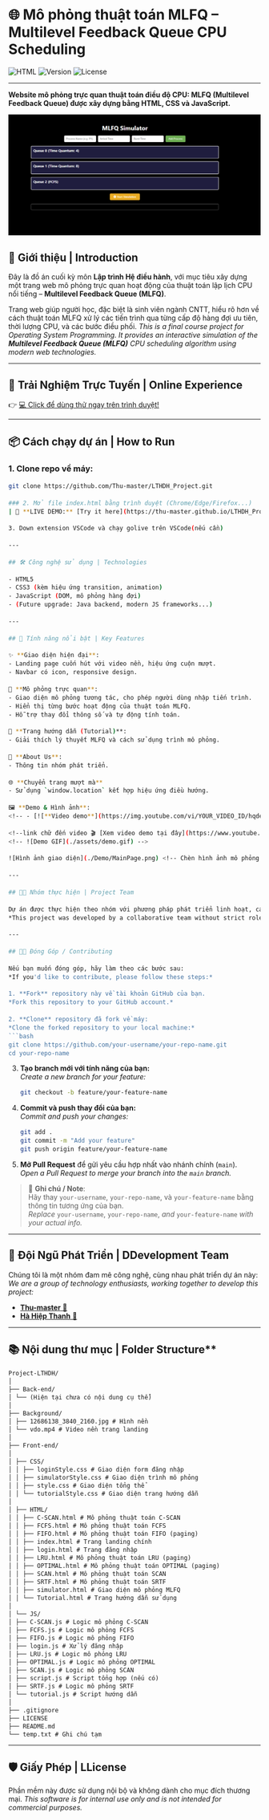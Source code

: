 # 🌐 Mô phỏng thuật toán MLFQ – Multilevel Feedback Queue CPU Scheduling

![HTML](https://img.shields.io/badge/Language-HTML%2FCSS%2FJS-yellow)
![Version](https://img.shields.io/badge/Version-1.0-blue)
![License](https://img.shields.io/badge/License-MIT-red)

---

**Website mô phỏng trực quan thuật toán điều độ CPU: MLFQ (Multilevel Feedback Queue) được xây dựng bằng HTML, CSS và JavaScript.**

<!-- ![Project Banner](#)  Chèn hình ảnh demo tại đây -->
![Giao diện Landing Page](./Demo/MLFQ.png)

## 🎯 Giới thiệu | Introduction

Đây là đồ án cuối kỳ môn **Lập trình Hệ điều hành**, với mục tiêu xây dựng một trang web mô phỏng trực quan hoạt động của thuật toán lập lịch CPU nổi tiếng – **Multilevel Feedback Queue (MLFQ)**.

Trang web giúp người học, đặc biệt là sinh viên ngành CNTT, hiểu rõ hơn về cách thuật toán MLFQ xử lý các tiến trình qua từng cấp độ hàng đợi ưu tiên, thời lượng CPU, và các bước điều phối.
*This is a final course project for *Operating System Programming*. It provides an interactive simulation of the **Multilevel Feedback Queue (MLFQ)** CPU scheduling algorithm using modern web technologies.*

---

## 🚀 Trải Nghiệm Trực Tuyến | Online Experience

👉 [💻 Click để dùng thử ngay trên trình duyệt!](https://thu-master.github.io/LTHDH_Project/)

---

## 📦 Cách chạy dự án | How to Run

### 1. Clone repo về máy:
   ```bash
   git clone https://github.com/Thu-master/LTHDH_Project.git

### 2. Mở file index.html bằng trình duyệt (Chrome/Edge/Firefox...)
   | 🚀 **LIVE DEMO:** [Try it here](https://thu-master.github.io/LTHDH_Project/)

3. Down extension VSCode và chạy golive trên VSCode(nếu cần)

---

## 🛠️ Công nghệ sử dụng | Technologies

- HTML5
- CSS3 (kèm hiệu ứng transition, animation)
- JavaScript (DOM, mô phỏng hàng đợi)
- (Future upgrade: Java backend, modern JS frameworks...)

---

## 🚀 Tính năng nổi bật | Key Features

✨ **Giao diện hiện đại**:  
- Landing page cuốn hút với video nền, hiệu ứng cuộn mượt.  
- Navbar có icon, responsive design.

🧠 **Mô phỏng trực quan**:  
- Giao diện mô phỏng tương tác, cho phép người dùng nhập tiến trình.  
- Hiển thị từng bước hoạt động của thuật toán MLFQ.  
- Hỗ trợ thay đổi thông số và tự động tính toán.

📘 **Trang hướng dẫn (Tutorial)**:  
- Giải thích lý thuyết MLFQ và cách sử dụng trình mô phỏng.

👥 **About Us**:  
- Thông tin nhóm phát triển.

🌐 **Chuyển trang mượt mà**  
- Sử dụng `window.location` kết hợp hiệu ứng điều hướng.

🖼️ **Demo & Hình ảnh**:
<!-- - [![**Video demo**](https://img.youtube.com/vi/YOUR_VIDEO_ID/hqdefault.jpg)](https://www.youtube.com/watch?v=YOUR_VIDEO_ID) <!-- Chèn link video demo -->

<!--link chữ đến video 🎬 [Xem video demo tại đây](https://www.youtube.com/watch?v=YOUR_VIDEO_ID) -->
<!-- ![Demo GIF](./assets/demo.gif) -->

![Hình ảnh giao diện](./Demo/MainPage.png) <!-- Chèn hình ảnh mô phỏng -->

---

## 🧑‍💻 Nhóm thực hiện | Project Team

Dự án được thực hiện theo nhóm với phương pháp phát triển linh hoạt, các thành viên cùng đóng góp vào tất cả các phần mà không chia nhiệm vụ cụ thể.
*This project was developed by a collaborative team without strict role assignment – each member contributed to various parts of the system.*

---

## 👨‍💻 Đóng Góp / Contributing

Nếu bạn muốn đóng góp, hãy làm theo các bước sau:  
*If you'd like to contribute, please follow these steps:*

1. **Fork** repository này về tài khoản GitHub của bạn.  
   *Fork this repository to your GitHub account.*

2. **Clone** repository đã fork về máy:  
   *Clone the forked repository to your local machine:*
   ```bash
   git clone https://github.com/your-username/your-repo-name.git
   cd your-repo-name
   ```

3. **Tạo branch mới với tính năng của bạn:**  
   *Create a new branch for your feature:*
   ```bash
   git checkout -b feature/your-feature-name
   ```

4. **Commit và push thay đổi của bạn:**  
   *Commit and push your changes:*
   ```bash
   git add .
   git commit -m "Add your feature"
   git push origin feature/your-feature-name
   ```

5. **Mở Pull Request** để gửi yêu cầu hợp nhất vào nhánh chính (`main`).  
   *Open a Pull Request to merge your branch into the `main` branch.*

> 📌 **Ghi chú / Note**:  
> Hãy thay `your-username`, `your-repo-name`, và `your-feature-name` bằng thông tin tương ứng của bạn.  
> *Replace* `your-username`, `your-repo-name`, *and* `your-feature-name` *with your actual info.*

---

## 👥 Đội Ngũ Phát Triển | DDevelopment Team
Chúng tôi là một nhóm đam mê công nghệ, cùng nhau phát triển dự án này:
*We are a group of technology enthusiasts, working together to develop this project:*
- [**Thu-master** 🔗](https://github.com/Thu-master)
- [**Hà Hiệp Thanh** 🔗](https://github.com/HaHiepThanh)

---

## 📚 Nội dung thư mục | Folder Structure**
```
Project-LTHDH/
│
├── Back-end/
│ └── (Hiện tại chưa có nội dung cụ thể)
│
├── Background/
│ ├── 12686138_3840_2160.jpg # Hình nền
│ └── vdo.mp4 # Video nền trang landing
│
├── Front-end/
│
│ ├── CSS/
│ │ ├── loginStyle.css # Giao diện form đăng nhập
│ │ ├── simulatorStyle.css # Giao diện trình mô phỏng
│ │ ├── style.css # Giao diện tổng thể
│ │ └── tutorialStyle.css # Giao diện trang hướng dẫn
│
│ ├── HTML/
│ │ ├── C-SCAN.html # Mô phỏng thuật toán C-SCAN
│ │ ├── FCFS.html # Mô phỏng thuật toán FCFS
│ │ ├── FIFO.html # Mô phỏng thuật toán FIFO (paging)
│ │ ├── index.html # Trang landing chính
│ │ ├── login.html # Trang đăng nhập
│ │ ├── LRU.html # Mô phỏng thuật toán LRU (paging)
│ │ ├── OPTIMAL.html # Mô phỏng thuật toán OPTIMAL (paging)
│ │ ├── SCAN.html # Mô phỏng thuật toán SCAN
│ │ ├── SRTF.html # Mô phỏng thuật toán SRTF
│ │ ├── simulator.html # Giao diện mô phỏng MLFQ
│ │ └── Tutorial.html # Trang hướng dẫn sử dụng
│
│ └── JS/
│ ├── C-SCAN.js # Logic mô phỏng C-SCAN
│ ├── FCFS.js # Logic mô phỏng FCFS
│ ├── FIFO.js # Logic mô phỏng FIFO
│ ├── login.js # Xử lý đăng nhập
│ ├── LRU.js # Logic mô phỏng LRU
│ ├── OPTIMAL.js # Logic mô phỏng OPTIMAL
│ ├── SCAN.js # Logic mô phỏng SCAN
│ ├── script.js # Script tổng hợp (nếu có)
│ ├── SRTF.js # Logic mô phỏng SRTF
│ └── tutorial.js # Script hướng dẫn
│
├── .gitignore
├── LICENSE
├── README.md
└── temp.txt # Ghi chú tạm
```
---

## 🛡️ Giấy Phép | LLicense
Phần mềm này được sử dụng nội bộ và không dành cho mục đích thương mại.
*This software is for internal use only and is not intended for commercial purposes.*